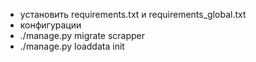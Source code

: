 - установить requirements.txt и requirements_global.txt
- конфигурации
- ./manage.py migrate scrapper
- ./manage.py loaddata init